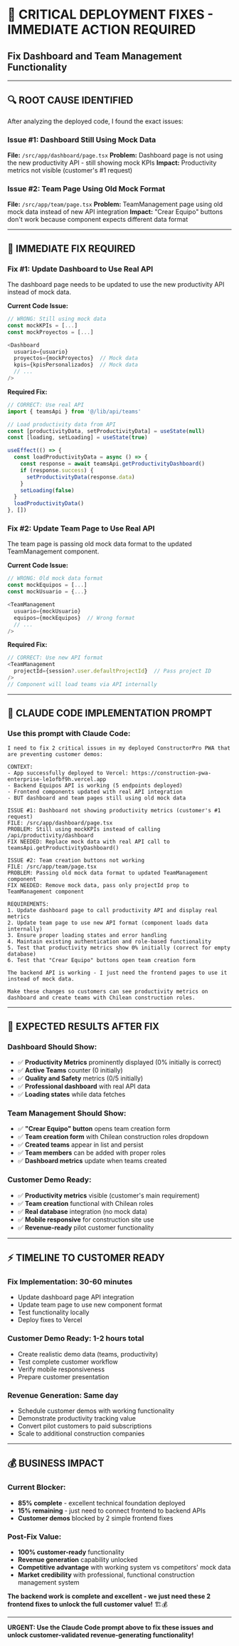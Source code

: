 # 🚀 CRITICAL DEPLOYMENT FIXES - IMMEDIATE ACTION REQUIRED
## Fix Dashboard and Team Management Functionality

---

## 🔍 **ROOT CAUSE IDENTIFIED**

After analyzing the deployed code, I found the exact issues:

### **Issue #1: Dashboard Still Using Mock Data**
**File:** `/src/app/dashboard/page.tsx`
**Problem:** Dashboard page is not using the new productivity API - still showing mock KPIs
**Impact:** Productivity metrics not visible (customer's #1 request)

### **Issue #2: Team Page Using Old Mock Format**  
**File:** `/src/app/team/page.tsx`
**Problem:** TeamManagement page using old mock data instead of new API integration
**Impact:** "Crear Equipo" buttons don't work because component expects different data format

---

## 🔧 **IMMEDIATE FIX REQUIRED**

### **Fix #1: Update Dashboard to Use Real API**

The dashboard page needs to be updated to use the new productivity API instead of mock data.

**Current Code Issue:**
```typescript
// WRONG: Still using mock data
const mockKPIs = [...]
const mockProyectos = [...]

<Dashboard 
  usuario={usuario}
  proyectos={mockProyectos}  // Mock data
  kpis={kpisPersonalizados}  // Mock data
  // ...
/>
```

**Required Fix:**
```typescript
// CORRECT: Use real API
import { teamsApi } from '@/lib/api/teams'

// Load productivity data from API
const [productivityData, setProductivityData] = useState(null)
const [loading, setLoading] = useState(true)

useEffect(() => {
  const loadProductivityData = async () => {
    const response = await teamsApi.getProductivityDashboard()
    if (response.success) {
      setProductivityData(response.data)
    }
    setLoading(false)
  }
  loadProductivityData()
}, [])
```

### **Fix #2: Update Team Page to Use Real API**

The team page is passing old mock data format to the updated TeamManagement component.

**Current Code Issue:**
```typescript
// WRONG: Old mock data format
const mockEquipos = [...]
const mockUsuario = {...}

<TeamManagement 
  usuario={mockUsuario}
  equipos={mockEquipos}  // Wrong format
  // ...
/>
```

**Required Fix:**
```typescript
// CORRECT: Use new API format
<TeamManagement 
  projectId={session?.user.defaultProjectId}  // Pass project ID
/>
// Component will load teams via API internally
```

---

## 🚀 **CLAUDE CODE IMPLEMENTATION PROMPT**

### **Use this prompt with Claude Code:**

```
I need to fix 2 critical issues in my deployed ConstructorPro PWA that are preventing customer demos:

CONTEXT:
- App successfully deployed to Vercel: https://construction-pwa-enterprise-le1ofbf9h.vercel.app
- Backend Equipos API is working (5 endpoints deployed)
- Frontend components updated with real API integration
- BUT dashboard and team pages still using old mock data

ISSUE #1: Dashboard not showing productivity metrics (customer's #1 request)
FILE: /src/app/dashboard/page.tsx
PROBLEM: Still using mockKPIs instead of calling /api/productivity/dashboard
FIX NEEDED: Replace mock data with real API call to teamsApi.getProductivityDashboard()

ISSUE #2: Team creation buttons not working
FILE: /src/app/team/page.tsx  
PROBLEM: Passing old mock data format to updated TeamManagement component
FIX NEEDED: Remove mock data, pass only projectId prop to TeamManagement component

REQUIREMENTS:
1. Update dashboard page to call productivity API and display real metrics
2. Update team page to use new API format (component loads data internally)
3. Ensure proper loading states and error handling
4. Maintain existing authentication and role-based functionality  
5. Test that productivity metrics show 0% initially (correct for empty database)
6. Test that "Crear Equipo" buttons open team creation form

The backend API is working - I just need the frontend pages to use it instead of mock data.

Make these changes so customers can see productivity metrics on dashboard and create teams with Chilean construction roles.
```

---

## 🎯 **EXPECTED RESULTS AFTER FIX**

### **Dashboard Should Show:**
- ✅ **Productivity Metrics** prominently displayed (0% initially is correct)
- ✅ **Active Teams** counter (0 initially)  
- ✅ **Quality and Safety** metrics (0/5 initially)
- ✅ **Professional dashboard** with real API data
- ✅ **Loading states** while data fetches

### **Team Management Should Show:**
- ✅ **"Crear Equipo" button** opens team creation form
- ✅ **Team creation form** with Chilean construction roles dropdown
- ✅ **Created teams** appear in list and persist  
- ✅ **Team members** can be added with proper roles
- ✅ **Dashboard metrics** update when teams created

### **Customer Demo Ready:**
- ✅ **Productivity metrics** visible (customer's main requirement)
- ✅ **Team creation** functional with Chilean roles
- ✅ **Real database** integration (no mock data)
- ✅ **Mobile responsive** for construction site use
- ✅ **Revenue-ready** pilot customer functionality

---

## ⚡ **TIMELINE TO CUSTOMER READY**

### **Fix Implementation:** 30-60 minutes
- Update dashboard page API integration
- Update team page to use new component format
- Test functionality locally
- Deploy fixes to Vercel

### **Customer Demo Ready:** 1-2 hours total
- Create realistic demo data (teams, productivity)
- Test complete customer workflow
- Verify mobile responsiveness
- Prepare customer presentation

### **Revenue Generation:** Same day
- Schedule customer demos with working functionality
- Demonstrate productivity tracking value
- Convert pilot customers to paid subscriptions
- Scale to additional construction companies

---

## 💰 **BUSINESS IMPACT**

### **Current Blocker:**
- **85% complete** - excellent technical foundation deployed
- **15% remaining** - just need to connect frontend to backend APIs
- **Customer demos** blocked by 2 simple frontend fixes

### **Post-Fix Value:**
- **100% customer-ready** functionality
- **Revenue generation** capability unlocked
- **Competitive advantage** with working system vs competitors' mock data
- **Market credibility** with professional, functional construction management system

**The backend work is complete and excellent - we just need these 2 frontend fixes to unlock the full customer value!** 🏗️💰

---

**URGENT: Use the Claude Code prompt above to fix these issues and unlock customer-validated revenue-generating functionality!**
